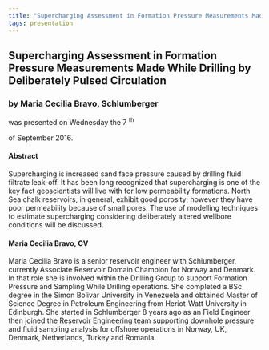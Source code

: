 ```yaml
---
title: "Supercharging Assessment in Formation Pressure Measurements Made While Drilling by Deliberately Pulsed Circulation"
tags: presentation 
---
```



		
<h2>
Supercharging Assessment in Formation Pressure Measurements Made While Drilling by Deliberately Pulsed Circulation
</h2>

 



		
<h3>
by Maria Cecilia Bravo, Schlumberger
</h3>

 



 
<p>
was presented on Wednesday the 7
<sup>
th
</sup>

 of September 2016.
</p>

	

<h4>
Abstract
</h4>



            
<p>
Supercharging is increased sand face pressure caused by drilling fluid filtrate leak-off.  It has been long recognized that supercharging is one of the key fact geoscientists will live with for low permeability formations. North Sea chalk reservoirs, in general, exhibit good porosity; however they have poor permeability because of small pores. The use of modelling techniques to estimate supercharging considering deliberately altered wellbore conditions will be discussed. 
</p>







<h4>
Maria Cecilia Bravo, CV
</h4>





      
<p>
Maria Cecilia Bravo is a senior reservoir engineer with Schlumberger, currently Associate Reservoir Domain Champion for Norway and Denmark. In that role she is involved within the Drilling Group to support Formation Pressure and Sampling While Drilling operations. She completed a BSc degree in the Simon Bolivar University in Venezuela and obtained Master of Science Degree in Petroleum Engineering from Heriot-Watt University in Edinburgh. She started in Schlumberger 8 years ago as an Field Engineer then joined the Reservoir Engineering team supporting downhole pressure and fluid sampling analysis for offshore operations in Norway, UK, Denmark, Netherlands, Turkey and Romania.
</p>



